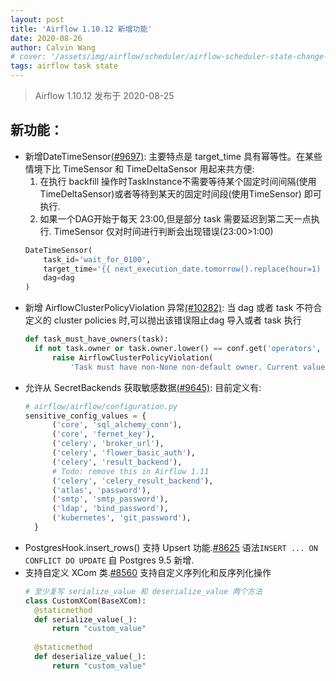 ```yaml
---
layout: post
title: 'Airflow 1.10.12 新增功能'
date: 2020-08-26
author: Calvin Wang
# cover: '/assets/img/airflow/scheduler/airflow-scheduler-state-change-code.png'
tags: airflow task state
---
```


> Airflow 1.10.12 发布于 2020-08-25

## 新功能：
* 新增DateTimeSensor[(#9697)](https://github.com/apache/airflow/pull/9697/files): 
  主要特点是 target_time 具有幂等性。在某些情境下比 TimeSensor 和 TimeDeltaSensor 用起来共方便:
  1. 在执行 backfill 操作时TaskInstance不需要等待某个固定时间间隔(使用TimeDeltaSensor)或者等待到某天的固定时间段(使用TimeSensor) 即可执行.
  2. 如果一个DAG开始于每天 23:00,但是部分 task 需要延迟到第二天一点执行. TimeSensor 仅对时间进行判断会出现错误(23:00>1:00)
    ```python
    DateTimeSensor(
        task_id='wait_for_0100',
        target_time='{{ next_execution_date.tomorrow().replace(hour=1) }}',
        dag=dag
    )
    ```
* 新增 AirflowClusterPolicyViolation 异常[(#10282)](https://github.com/apache/airflow/pull/10282/files): 
  当 dag 或者 task 不符合定义的 cluster policies 时,可以抛出该错误阻止dag 导入或者 task 执行
  ```python
  def task_must_have_owners(task):
    if not task.owner or task.owner.lower() == conf.get('operators', 'default_owner'):
        raise AirflowClusterPolicyViolation(
            'Task must have non-None non-default owner. Current value: {}'.format(task.owner))
  ```
* 允许从 SecretBackends 获取敏感数据[(#9645)](https://github.com/apache/airflow/pull/9645/files): 
  目前定义有:
  ```python
  # airflow/airflow/configuration.py 
  sensitive_config_values = {
        ('core', 'sql_alchemy_conn'),
        ('core', 'fernet_key'),
        ('celery', 'broker_url'),
        ('celery', 'flower_basic_auth'),
        ('celery', 'result_backend'),
        # Todo: remove this in Airflow 1.11
        ('celery', 'celery_result_backend'),
        ('atlas', 'password'),
        ('smtp', 'smtp_password'),
        ('ldap', 'bind_password'),
        ('kubernetes', 'git_password'),
    }
  ```
* PostgresHook.insert_rows() 支持 Upsert 功能.[#8625](https://github.com/apache/airflow/pull/8625)
  语法`INSERT ... ON CONFLICT DO UPDATE` 自 Postgres 9.5 新增.
* 支持自定义 XCom 类.[#8560](https://github.com/apache/airflow/pull/8560)
  支持自定义序列化和反序列化操作
  ```python
  # 至少复写 serialize_value 和 deserialize_value 两个方法
  class CustomXCom(BaseXCom):
    @staticmethod
    def serialize_value(_):
        return "custom_value"
    
    @staticmethod
    def deserialize_value(_):
        return "custom_value"
  ```